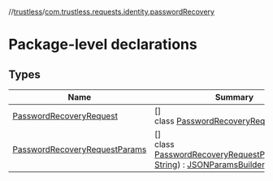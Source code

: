 //[trustless](../../index.md)/[com.trustless.requests.identity.passwordRecovery](index.md)

# Package-level declarations

## Types

| Name | Summary |
|---|---|
| [PasswordRecoveryRequest](-password-recovery-request/index.md) | []<br>class [PasswordRecoveryRequest](-password-recovery-request/index.md) |
| [PasswordRecoveryRequestParams](-password-recovery-request-params/index.md) | []<br>class [PasswordRecoveryRequestParams](-password-recovery-request-params/index.md)(email: [String](https://kotlinlang.org/api/latest/jvm/stdlib/kotlin/-string/index.html)) : [JSONParamsBuilder](../com.trustless.params/-j-s-o-n-params-builder/index.md) |
